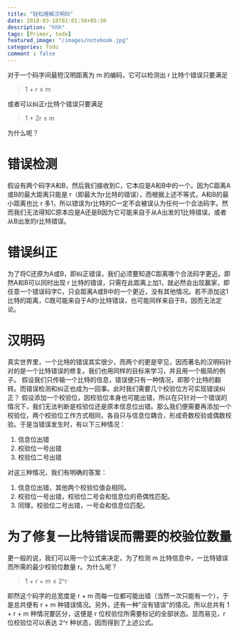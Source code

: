 ```yaml
---
title: "轻松理解汉明码"
date: 2018-03-18T02:01:58+05:30
description: "hhh"
tags: [Primer, todo]
featured_image: "/images/notebook.jpg"
categories: Todo
comment : false
---
```


对于一个码字间最短汉明距离为 m 的编码，它可以检测出 r 比特个错误只要满足

> 1 + r ≤ m

或者可以纠正r比特个错误只要满足

> 1 + 2r ≤ m

为什么呢？

# 错误检测

假设有两个码字A和B，然后我们接收到C，它本应是A和B中的一个。因为C距离A或B的最大距离只能是 r（即最大为r比特的错误），而根据上述不等式，A和B的最小距离也比 r 多1，所以错误为r比特的C一定不会被误认为任何一个合法码字。然而我们无法得知C原本应是A还是B因为它可能来自于从A出发的1比特错误，或者从B出发的r比特错误。

# 错误纠正

为了将C还原为A或B，即纠正错误，我们必须要知道C距离哪个合法码字更近。即然A和B可以同时出现 r 比特的错误，只需在此距离上加1，就必然会出现赢家，即任意一个错误码字C，只会距离A或B中的一个更近，没有其他情况。若不添加这1比特的距离，C既可能来自于A的r比特错误，也可能同样来自于B，因而无法定论。

# 汉明码

真实世界里，一个比特的错误其实很少，而两个的更是罕见，因而著名的汉明码针对的是一个比特错误的修复。我们也用同样的目标来学习，并且用一个极简的例子。
假设我们只传输一个比特的信息，错误便只有一种情况，即那个比特的翻转。而错误检测和纠正也成为一回事。此时我们需要几个校验位方可实现错误纠正？
假设添加一个校验位，因校验位本身也可能出错，所以在只针对一个错误的情况下，我们无法判断是校验位还是原本信息位出错。那么我们便需要再添加一个校验位，两个校验位工作方式相同，各自只与信息位耦合，形成奇数校验或偶数校验。于是当错误发生时，有以下三种情况：

1. 信息位出错
2. 校验位一号出错
3. 校验位二号出错

对这三种情况，我们有明确的答案：

1. 信息位出错，其他两个校验位值会相同。
2. 校验位一号出错，校验位二号会和信息位的奇偶性匹配。
3. 同理，校验位二号出错，一号会和信息位匹配。

# 为了修复一比特错误而需要的校验位数量

更一般的说，我们可以用一个公式来决定，为了检测 m 比特信息中，一比特错误而所需的最少校验位数量 r。为什么呢？

> 1 + r + m ≤ 2^r

即然这个码字的总宽度是 r + m 而每一位都可能出错（当然一次只能有一个），于是总共便有 r + m 种错误情况。另外，还有一种"没有错误"的情况。所以总共有 1 + r + m 种情况要区分，这便是 r 位校验位所需要标记的全部状态。显而易见，r 位校验位可以表达 2^r 种状态，因而得到了上述公式。
